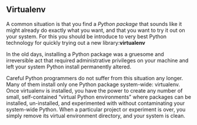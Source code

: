 ## Virtualenv
A common situation is that you find a *Python package* that sounds like it might already
do exactly what you want, and that you want to try it out on your system. For this you should be introduce to very best Python technology for quickly trying out a new library:**virtualenv**

In the old days, installing a Python package was a gruesome and irreversible act that required
administrative privileges on your machine and left your system Python install permanently altered.

Careful Python programmers do not suffer from this situation any longer. Many of them install only
one Python package system-wide: virtualenv. Once virtualenv is installed, you have the power to create
any number of small, self-contained “virtual Python environments” where packages can be installed,
un-installed, and experimented with without contaminating your system-wide Python. When a
particular project or experiment is over, you simply remove its virtual environment directory, and your
system is clean.

